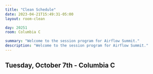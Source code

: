 ```yaml
---
title: "Clean Schedule"
date: 2023-04-21T15:49:31-05:00
layout: room-clean

day: 20251
room: Columbia C

summary: "Welcome to the session program for Airflow Summit."
description: "Welcome to the session program for Airflow Summit."
---
```


## Tuesday, October 7th - Columbia C